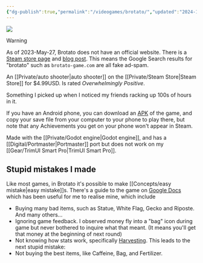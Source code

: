 ```yaml
---
{"dg-publish":true,"permalink":"/videogames/brotato/","updated":"2024-12-27T23:21:47.076-08:00"}
---
```


![](https://cdn.cloudflare.steamstatic.com/steam/apps/1942280/header.jpg?t=1677509097)

> [!warning]
> As of 2023-May-27, Brotato does not have an official website. There is a [Steam store page](https://store.steampowered.com/app/1942280/Brotato/?snr=1_1056_4_creator_1059&curator_clanid=38515064) and [blog post](https://www.blobfish.dev/my-new-game-brotato/). This means the Google Search results for "brotato" such as `brotato-game.com` are all fake ad-spam.

An [[Private/auto shooter\|auto shooter]] on the [[Private/Steam Store\|Steam Store]] for $4.99USD. Is rated *Overwhelmingly Positive*.

Something I picked up when I noticed my friends racking up 100s of hours in it.

If you have an Android phone, you can download an [APK](https://brotato.wiki.spellsandguns.com/Modding#Mobile_Mods ) of the game, and copy your save file from your computer to your phone to play there, but note that any Achievements you get on your phone won't appear in Steam.

Made with the [[Private/Godot engine\|Godot engine]], and has a [[Digital/Portmaster\|Portmaster]] port but does not work on my [[Gear/TrimUI Smart Pro\|TrimUI Smart Pro]].

## Stupid mistakes I made

Like most games, in Brotato it's possible to make [[Concepts/easy mistake\|easy mistake]]s. There's a guide to the game on [Google Docs](https://docs.google.com/document/d/1-c33h4oZwmWj3ZOz4xp0HN4vIyMXxOwGK8Rm8e4mfKE/edit) which has been useful for me to realise mine, which include

- Buying many bad items, such as Statue, White Flag, Gecko and Riposte. And many others...
- Ignoring game feedback. I observed money fly into a "bag" icon during game but never bothered to inquire what that meant. (It means you'll get that money at the beginning of next round)
- Not knowing how stats work, specifically [Harvesting](https://brotato.wiki.spellsandguns.com/Harvesting). This leads to the next stupid mistake:
- Not buying the best items, like Caffeine, Bag, and Fertilizer.

